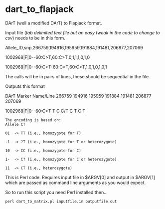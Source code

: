 # dart_to_flapjack
DArT (well a modified DArT) to Flapjack format.

Input file (*tab delimited text file but an easy tweak in the code to change to csv*) needs to be in this form.


Allele_ID,snp,266759,194916,195959,191884,191481,206877,207069

1002968|F|0--60:C>T,60:C>T,0,1,1,1,0,1,0

1002968|F|0--60:C>T-60:C>T,60:C>T,1,0,1,0,1,0,1	

The calls will be in pairs of lines, these should be sequential in the file.

Outputs this format

DArT Marker Name/Line 266759  194916  195959  191884  191481  206877  207069

1002968|F|0--60:C>T     T             C             C/T         C             T             C             T

```
The encoding is based on:
Allele CT

01  -> TT (i.e., homozygote for T)

-1  -> ?T (i.e., homozygote for T or heterozygote)

10  -> CC (i.e., homozygote for C)

1-  -> C? (i.e., homozygote for C or heterozygote)

11  -> CT (i.e., heterozygote)
```

This is Perl code. Requires input file in $ARGV[0] and output in $ARGV[1] which are passed as command line arguments as you would expect.

So to run this script you need Perl installed then...
```
perl dart_to_matrix.pl inputfile.in outputfile.out
```

